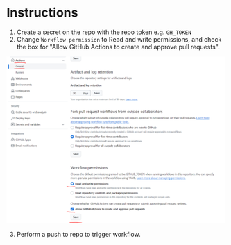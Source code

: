 # Instructions
1. Create a secret on the repo with the repo token e.g. `GH_TOKEN`
2. Change `Workflow permission` to Read and write permissions, and check the box for "Allow GitHub Actions to create and approve pull requests".

![Screenshot](wf-settings.PNG)

3. Perform a push to repo to trigger workflow.